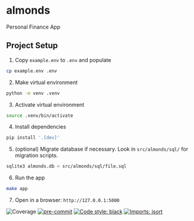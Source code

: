 # almonds

Personal Finance App


## Project Setup

1. Copy `example.env` to `.env` and populate
```bash
cp example.env .env
```

2. Make virtual environment
```bash
python -m venv .venv
```

3. Activate virtual environment
```bash
source .venv/bin/activate
```

4. Install dependencies
```bash
pip install '.[dev]'
```

5. (optional) Migrate database if necessary. Look in `src/almonds/sql/` for migration scripts.
```bash
sqlite3 almonds.db < src/almonds/sql/file.sql
```

6. Run the app
```bash
make app
```

7. Open in a browser: `http://127.0.0.1:5000`


![Coverage](https://img.shields.io/endpoint?url=https://gist.githubusercontent.com/kentonvp/1476a6d310cc0e6ecc9943e3411830b7/raw/covbadge.json)
[![pre-commit](https://img.shields.io/badge/pre--commit-enabled-brightgreen?logo=pre-commit)](https://github.com/pre-commit/pre-commit)
[![Code style: black](https://img.shields.io/badge/code%20style-black-000000.svg)](https://github.com/psf/black)
[![Imports: isort](https://img.shields.io/badge/%20imports-isort-%231674b1?style=flat&labelColor=ef8336)](https://pycqa.github.io/isort/)
